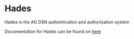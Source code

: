 Hades
=====
Hades is the AG DSN authentication and authorization system

Documentation for Hades can be found on [here](https://agdsn.github.io/hades/)
